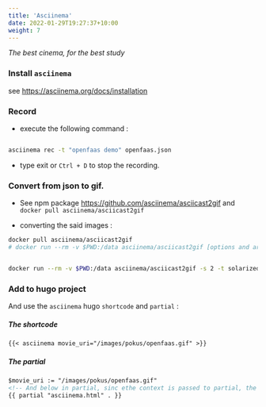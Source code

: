 ```yaml
---
title: 'Asciinema'
date: 2022-01-29T19:27:37+10:00
weight: 7
---
```


_The best cinema, for the best study_

### Install `asciinema`

see https://asciinema.org/docs/installation

### Record

* execute the following command :

```bash

asciinema rec -t "openfaas demo" openfaas.json

```

* type exit or `Ctrl + D` to stop the recording.

### Convert from json to gif.

* See npm package https://github.com/asciinema/asciicast2gif and `docker pull asciinema/asciicast2gif`

* converting the said images :

```bash
docker pull asciinema/asciicast2gif
# docker run --rm -v $PWD:/data asciinema/asciicast2gif [options and arguments...]


docker run --rm -v $PWD:/data asciinema/asciicast2gif -s 2 -t solarized-dark openfaas.json openfaas.gif

```

### Add to hugo project


And use the `asciinema` hugo `shortcode` and `partial` :


##### The shortcode

```md
{{< asciinema movie_uri="/images/pokus/openfaas.gif" >}}
```


##### The partial

```Html
$movie_uri := "/images/pokus/openfaas.gif"
<!-- And below in partial, sinc ethe context is passed to partial, the "$movie_uri" variable will be available. -->
{{ partial "asciinema.html" . }}
```
